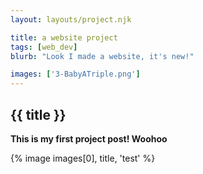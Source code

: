 ```yaml
---
layout: layouts/project.njk

title: a website project
tags: [web_dev]
blurb: "Look I made a website, it's new!"

images: ['3-BabyATriple.png']
---
```


## {{ title }}
**This is my first project post! Woohoo**

{% image images[0], title, 'test' %}